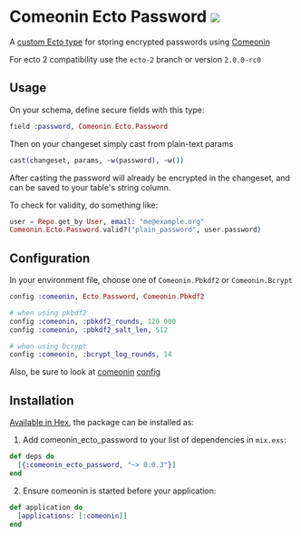 # Comeonin Ecto Password  <a href="https://travis-ci.org/vic/comeonin_ecto_password"><img src="https://travis-ci.org/vic/comeonin_ecto_password.svg"></a>

A [custom Ecto type](https://hexdocs.pm/ecto/Ecto.Type.html#summary) for storing encrypted passwords using [Comeonin](https://github.com/elixircnx/comeonin)


For ecto 2 compatibility use the `ecto-2` branch or version `2.0.0-rc0`

## Usage

On your schema, define secure fields with this type:

```elixir
field :password, Comeonin.Ecto.Password
```

Then on your changeset simply cast from plain-text params

```elixir
cast(changeset, params, ~w(password), ~w())
```

After casting the password will already be encrypted
in the changeset, and can be saved to your table's
string column.

To check for validity, do something like:

```elixir
user = Repo.get_by User, email: "me@example.org"
Comeonin.Ecto.Password.valid?("plain_password", user.password)
```

## Configuration

In your environment file, choose one of `Comeonin.Pbkdf2` or `Comeonin.Bcrypt`

```elixir
config :comeonin, Ecto.Password, Comeonin.Pbkdf2

# when using pkbdf2
config :comeonin, :pbkdf2_rounds, 120_000
config :comeonin, :pbkdf2_salt_len, 512

# when using bcrypt
config :comeonin, :bcrypt_log_rounds, 14
```

Also, be sure to look at [comeonin](https://github.com/elixircnx/comeonin#installation) [config](http://hexdocs.pm/comeonin/Comeonin.Config.html)

## Installation

[Available in Hex](https://hex.pm/packages/comeonin_ecto_password), the package can be installed as:

  1. Add comeonin_ecto_password to your list of dependencies in `mix.exs`:

```elixir
def deps do
  [{:comeonin_ecto_password, "~> 0.0.3"}]
end
```

  2. Ensure comeonin is started before your application:

```elixir
def application do
  [applications: [:comeonin]]
end
```
